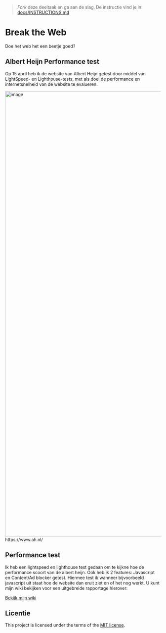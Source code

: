 > _Fork_ deze deeltaak en ga aan de slag. De instructie vind je in: [docs/INSTRUCTIONS.md](docs/INSTRUCTIONS.md)

# Break the Web

Doe het web het een beetje goed?

## Albert Heijn Performance test

Op 15 april heb ik de website van Albert Heijn getest door middel van LightSpeed- en Lighthouse-tests, met als doel de performance en internetsnelheid van de website te evalueren.

<img width="1440" alt="image" src="https://github.com/Lmikkers/break-the-web/assets/94455811/f4739940-ecc9-486f-ab2c-790e233fde00">
https://www.ah.nl/

<!-- Welke website heb je getest? Beschrijf de website die je hebt geanalyseerd en de datum dat je hebt getest. Voeg de url en een screenshot van de website toe. -->

## Performance test
<!-- Toon een screenshot van de performance test.

Schrijf een samenvatting van de testbevindingen en verwijs naar je Wiki voor een uitgebreide rapportage.
-->

Ik heb een lightspeed en lighthouse test gedaan om te kijkne hoe de performance scoort van de albert heijn. Ook heb ik 2 features: Javascript en Content/Ad blocker getest. Hiermee test ik wanneer bijvoorbeeld javascript uit staat hoe de website dan eruit ziet en of het nog werkt. U kunt mijn wiki bekijken voor een uitgebreide rapportage hierover:


[Bekijk mijn wiki](https://github.com/Lmikkers/break-the-web/wiki/Break-the-web-%7C-Deelopdracht)



## Licentie

This project is licensed under the terms of the [MIT license](./LICENSE).
